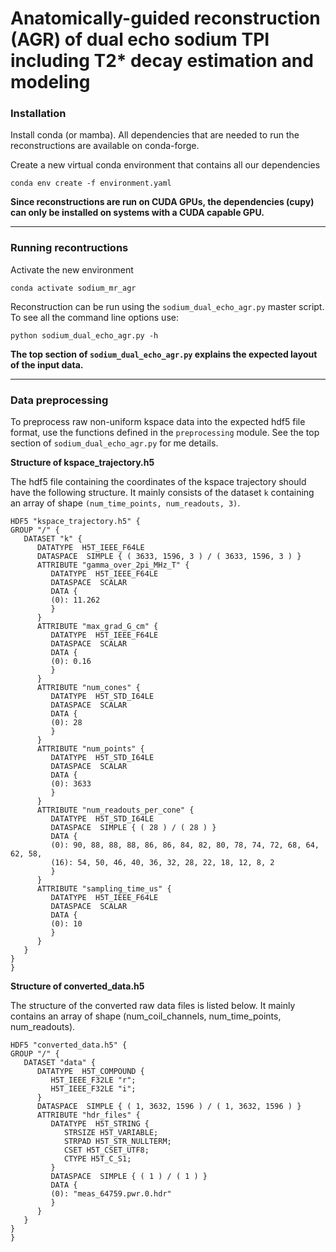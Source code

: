 # Anatomically-guided reconstruction (AGR) of dual echo sodium TPI including T2\* decay estimation and modeling

### Installation

Install conda (or mamba). All dependencies that are needed to run the reconstructions are available on conda-forge.

Create a new virtual conda environment that contains all our dependencies

```
conda env create -f environment.yaml
```

**Since reconstructions are run on CUDA GPUs, the dependencies (cupy) can only be installed on systems with a CUDA capable GPU.**

---

### Running recontructions

Activate the new environment

```
conda activate sodium_mr_agr
```

Reconstruction can be run using the `sodium_dual_echo_agr.py` master script. To see all the command line options use:

```
python sodium_dual_echo_agr.py -h
```

**The top section of `sodium_dual_echo_agr.py` explains the expected layout of the input data.**

---

### Data preprocessing

To preprocess raw non-uniform kspace data into the expected hdf5 file format, use the functions defined in the `preprocessing` module.
See the top section of `sodium_dual_echo_agr.py` for me details.

**Structure of kspace_trajectory.h5**

The hdf5 file containing the coordinates of the kspace trajectory
should have the following structure.
It mainly consists of the dataset `k` containing an array of shape
`(num_time_points, num_readouts, 3)`.

```
HDF5 "kspace_trajectory.h5" {
GROUP "/" {
   DATASET "k" {
      DATATYPE  H5T_IEEE_F64LE
      DATASPACE  SIMPLE { ( 3633, 1596, 3 ) / ( 3633, 1596, 3 ) }
      ATTRIBUTE "gamma_over_2pi_MHz_T" {
         DATATYPE  H5T_IEEE_F64LE
         DATASPACE  SCALAR
         DATA {
         (0): 11.262
         }
      }
      ATTRIBUTE "max_grad_G_cm" {
         DATATYPE  H5T_IEEE_F64LE
         DATASPACE  SCALAR
         DATA {
         (0): 0.16
         }
      }
      ATTRIBUTE "num_cones" {
         DATATYPE  H5T_STD_I64LE
         DATASPACE  SCALAR
         DATA {
         (0): 28
         }
      }
      ATTRIBUTE "num_points" {
         DATATYPE  H5T_STD_I64LE
         DATASPACE  SCALAR
         DATA {
         (0): 3633
         }
      }
      ATTRIBUTE "num_readouts_per_cone" {
         DATATYPE  H5T_STD_I64LE
         DATASPACE  SIMPLE { ( 28 ) / ( 28 ) }
         DATA {
         (0): 90, 88, 88, 88, 86, 86, 84, 82, 80, 78, 74, 72, 68, 64, 62, 58,
         (16): 54, 50, 46, 40, 36, 32, 28, 22, 18, 12, 8, 2
         }
      }
      ATTRIBUTE "sampling_time_us" {
         DATATYPE  H5T_IEEE_F64LE
         DATASPACE  SCALAR
         DATA {
         (0): 10
         }
      }
   }
}
}
```

**Structure of converted_data.h5**

The structure of the converted raw data files is listed below.
It mainly contains an array of shape (num_coil_channels, num_time_points, num_readouts).

```
HDF5 "converted_data.h5" {
GROUP "/" {
   DATASET "data" {
      DATATYPE  H5T_COMPOUND {
         H5T_IEEE_F32LE "r";
         H5T_IEEE_F32LE "i";
      }
      DATASPACE  SIMPLE { ( 1, 3632, 1596 ) / ( 1, 3632, 1596 ) }
      ATTRIBUTE "hdr_files" {
         DATATYPE  H5T_STRING {
            STRSIZE H5T_VARIABLE;
            STRPAD H5T_STR_NULLTERM;
            CSET H5T_CSET_UTF8;
            CTYPE H5T_C_S1;
         }
         DATASPACE  SIMPLE { ( 1 ) / ( 1 ) }
         DATA {
         (0): "meas_64759.pwr.0.hdr"
         }
      }
   }
}
}
```
